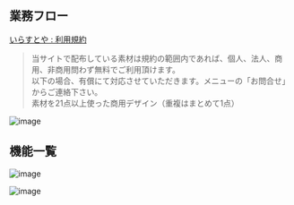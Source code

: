 ## 業務フロー
[いらすとや : 利用規約](https://www.irasutoya.com/p/terms.html)
> 当サイトで配布している素材は規約の範囲内であれば、個人、法人、商用、非商用問わず無料でご利用頂けます。\
> 以下の場合、有償にて対応させていただきます。メニューの「お問合せ」からご連絡下さい。\
> 素材を21点以上使った商用デザイン（重複はまとめて1点）

![image](https://user-images.githubusercontent.com/1501327/163703183-4b7773bc-4146-4dbf-a137-bc9eb9aacd73.png)


## 機能一覧
![image](https://user-images.githubusercontent.com/1501327/163703277-39fb9939-9507-445f-af76-56d44928ea5b.png)

![image](https://user-images.githubusercontent.com/1501327/163704004-871f4629-f42b-40b8-996b-5b732ed38693.png)
